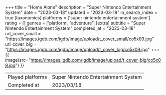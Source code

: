 +++
title = "Home Alone"
description = "Super Nintendo Entertainment System"
date = "2023-03-18"
updated = "2023-03-18"
in_search_index = true
[taxonomies]
platforms = ['super nintendo entertainment system']
rating = []
genres = ['platform', 'adventure']
[extra]
subtitle = "Super Nintendo Entertainment System"
completed_at = "2023-03-18"
url_cover_small = "https://images.igdb.com/igdb/image/upload/t_cover_small/co5x09.jpg"
url_cover_big = "https://images.igdb.com/igdb/image/upload/t_cover_big/co5x09.jpg"
+++
{{ image(src="https://images.igdb.com/igdb/image/upload/t_cover_big/co5x09.jpg") }}

|              |            |
| ------------ | ---------- |
| Played platforms    | Super Nintendo Entertainment System |
| Completed at | 2023/03/18 |


